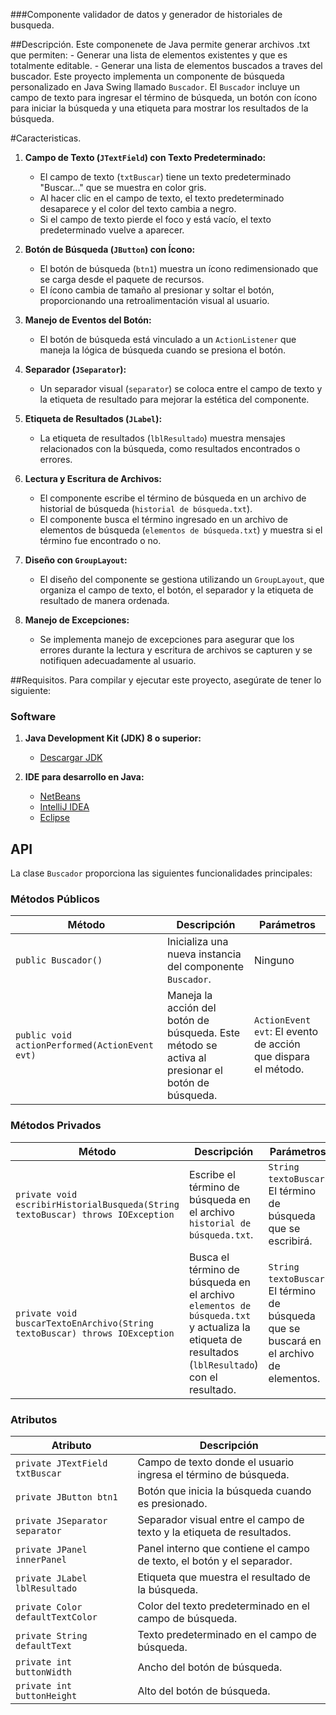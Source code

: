 ###Componente validador de datos y generador de historiales de busqueda.

##Descripción.
Este componenete de Java permite generar archivos .txt que permiten:
	- Generar una lista de elementos existentes y que es totalmente editable.
	- Generar una lista de elementos buscados a traves del buscador.
Este proyecto implementa un componente de búsqueda personalizado en Java Swing llamado `Buscador`. El `Buscador` incluye un campo de texto para ingresar el término de búsqueda, un botón con ícono para iniciar la búsqueda y una etiqueta para mostrar los resultados de la búsqueda.

#Caracteristicas.
1. **Campo de Texto (`JTextField`) con Texto Predeterminado:**
   - El campo de texto (`txtBuscar`) tiene un texto predeterminado "Buscar..." que se muestra en color gris.
   - Al hacer clic en el campo de texto, el texto predeterminado desaparece y el color del texto cambia a negro.
   - Si el campo de texto pierde el foco y está vacío, el texto predeterminado vuelve a aparecer.

2. **Botón de Búsqueda (`JButton`) con Ícono:**
   - El botón de búsqueda (`btn1`) muestra un ícono redimensionado que se carga desde el paquete de recursos.
   - El ícono cambia de tamaño al presionar y soltar el botón, proporcionando una retroalimentación visual al usuario.

3. **Manejo de Eventos del Botón:**
   - El botón de búsqueda está vinculado a un `ActionListener` que maneja la lógica de búsqueda cuando se presiona el botón.

4. **Separador (`JSeparator`):**
   - Un separador visual (`separator`) se coloca entre el campo de texto y la etiqueta de resultado para mejorar la estética del componente.

5. **Etiqueta de Resultados (`JLabel`):**
   - La etiqueta de resultados (`lblResultado`) muestra mensajes relacionados con la búsqueda, como resultados encontrados o errores.

6. **Lectura y Escritura de Archivos:**
   - El componente escribe el término de búsqueda en un archivo de historial de búsqueda (`historial de búsqueda.txt`).
   - El componente busca el término ingresado en un archivo de elementos de búsqueda (`elementos de búsqueda.txt`) y muestra si el término fue encontrado o no.

7. **Diseño con `GroupLayout`:**
   - El diseño del componente se gestiona utilizando un `GroupLayout`, que organiza el campo de texto, el botón, el separador y la etiqueta de resultado de manera ordenada.

8. **Manejo de Excepciones:**
   - Se implementa manejo de excepciones para asegurar que los errores durante la lectura y escritura de archivos se capturen y se notifiquen adecuadamente al usuario.

##Requisitos.
Para compilar y ejecutar este proyecto, asegúrate de tener lo siguiente:

### Software

1. **Java Development Kit (JDK) 8 o superior:**
   - [Descargar JDK](https://www.oracle.com/java/technologies/javase-jdk8-downloads.html)

2. **IDE para desarrollo en Java:**
   - [NetBeans](https://netbeans.apache.org/)
   - [IntelliJ IDEA](https://www.jetbrains.com/idea/)
   - [Eclipse](https://www.eclipse.org/)


## API

La clase `Buscador` proporciona las siguientes funcionalidades principales:

### Métodos Públicos

| Método                            | Descripción                                                                 | Parámetros                              |
|-----------------------------------|-----------------------------------------------------------------------------|------------------------------------------|
| `public Buscador()`               | Inicializa una nueva instancia del componente `Buscador`.                   | Ninguno                                  |
| `public void actionPerformed(ActionEvent evt)` | Maneja la acción del botón de búsqueda. Este método se activa al presionar el botón de búsqueda. | `ActionEvent evt`: El evento de acción que dispara el método. |

### Métodos Privados

| Método                                                          | Descripción                                                                 | Parámetros                              |
|-----------------------------------------------------------------|-----------------------------------------------------------------------------|------------------------------------------|
| `private void escribirHistorialBusqueda(String textoBuscar) throws IOException` | Escribe el término de búsqueda en el archivo `historial de búsqueda.txt`.    | `String textoBuscar`: El término de búsqueda que se escribirá. |
| `private void buscarTextoEnArchivo(String textoBuscar) throws IOException`    | Busca el término de búsqueda en el archivo `elementos de búsqueda.txt` y actualiza la etiqueta de resultados (`lblResultado`) con el resultado. | `String textoBuscar`: El término de búsqueda que se buscará en el archivo de elementos. |

### Atributos

| Atributo                     | Descripción                                                                 |
|------------------------------|-----------------------------------------------------------------------------|
| `private JTextField txtBuscar`| Campo de texto donde el usuario ingresa el término de búsqueda.              |
| `private JButton btn1`       | Botón que inicia la búsqueda cuando es presionado.                           |
| `private JSeparator separator`| Separador visual entre el campo de texto y la etiqueta de resultados.        |
| `private JPanel innerPanel`  | Panel interno que contiene el campo de texto, el botón y el separador.       |
| `private JLabel lblResultado`| Etiqueta que muestra el resultado de la búsqueda.                             |
| `private Color defaultTextColor` | Color del texto predeterminado en el campo de búsqueda.                    |
| `private String defaultText` | Texto predeterminado en el campo de búsqueda.                                |
| `private int buttonWidth`    | Ancho del botón de búsqueda.                                                 |
| `private int buttonHeight`   | Alto del botón de búsqueda.                                                  |
